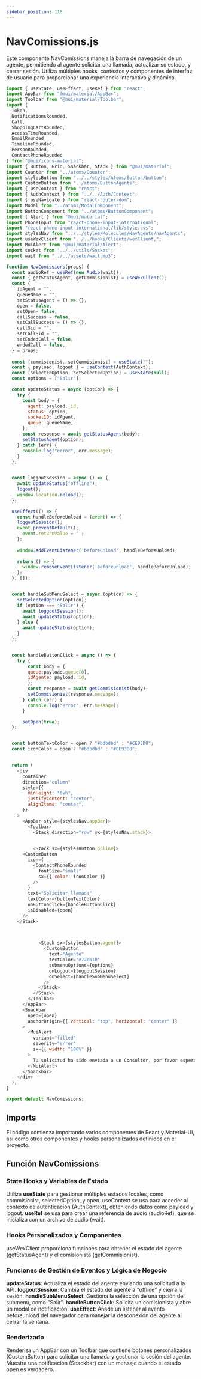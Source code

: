 ```yaml
---
sidebar_position: 118
---
```


# NavComissions.js

Este componente NavComissions maneja la barra de navegación de un agente, permitiendo al agente solicitar una llamada, actualizar su estado, y cerrar sesión. Utiliza múltiples hooks, contextos y componentes de interfaz de usuario para proporcionar una experiencia interactiva y dinámica.

```js
import { useState, useEffect, useRef } from "react";
import AppBar from "@mui/material/AppBar";
import Toolbar from "@mui/material/Toolbar";
import {
  Token,
  NotificationsRounded,
  Call,
  ShoppingCartRounded,
  AccessTimeRounded,
  EmailRounded,
  TimelineRounded,
  PersonRounded,
  ContactPhoneRounded
} from "@mui/icons-material";
import { Button, Grid, Snackbar, Stack } from "@mui/material";
import Counter from "../atoms/Counter";
import stylesButton from "../../styles/Atoms/Button/button";
import CustomButton from "../atoms/ButtonAgents";
import { useContext } from "react";
import { AuthContext } from "../../Auth/Context";
import { useNavigate } from "react-router-dom";
import Modal from "../atoms/ModalComponent";
import ButtonComponent from "../atoms/ButtonComponent";
import { Alert } from "@mui/material";
import PhoneInput from "react-phone-input-international";
import "react-phone-input-international/lib/style.css";
import stylesNav from "../../styles/Molecules/NavAgents/navAgents";
import useWexClient from "../../hooks/Clients/wexClient,";
import MuiAlert from "@mui/material/Alert";
import socket from "../../utils/Socket";
import wait from "../../assets/wait.mp3";

function NavComissions(props) {
  const audioRef = useRef(new Audio(wait));
  const { getStatusAgent, getCommisionist} = useWexClient();
  const {
    idAgent = "",
    queueName = "",
    setStatusAgent = () => {},
    open = false,
    setOpen= false,
    callSuccess = false,
    setCallSuccess = () => {},
    callSid = "",
    setCallSid = "",
    setEndedCall = false,
    endedCall = false,
  } = props;
 
  const [commisionist, setCommisionist] = useState("");
  const { payload, logout } = useContext(AuthContext);
  const [selectedOption, setSelectedOption] = useState(null);
  const options = ["Salir"];

  const updateStatus = async (option) => {
    try {
      const body = {
        agent: payload._id,
        status: option,
        socketID: idAgent,
        queue: queueName,
      };
      const response = await getStatusAgent(body);
      setStatusAgent(option);
    } catch (err) {
      console.log("error", err.message);
    }
  };


  const loggoutSession = async () => {
    await updateStatus("offline");
    logout();
    window.location.reload();
  };

  useEffect(() => {
    const handleBeforeUnload = (event) => {
    loggoutSession();
    event.preventDefault();
      event.returnValue = '';
    };
  
    window.addEventListener('beforeunload', handleBeforeUnload);
  
    return () => {
      window.removeEventListener('beforeunload', handleBeforeUnload);
    };
  }, []);


  const handleSubMenuSelect = async (option) => {
    setSelectedOption(option);
    if (option === "Salir") {
      await loggoutSession(); 
      await updateStatus(option); 
    } else {
      await updateStatus(option); 
    }
  };


  const handleButtonClick = async () => {
    try {
        const body = {
        queue:payload.queue[0],  
        idAgente: payload._id,
        };
        const response = await getCommisionist(body);
        setCommisionist(response.message);
      } catch (err) {
        console.log("error", err.message);
      }

      setOpen(true);
  };


  const buttonTextColor = open ? "#bdbdbd" : "#CE93D8";
  const iconColor = open ? "#bdbdbd" : "#CE93D8";


  return (
    <div
      container
      direction="column"
      style={{
        minHeight: "6vh",
        justifyContent: "center",
        alignItems: "center",
      }}
    >
      <AppBar style={stylesNav.appBar}>
        <Toolbar>
          <Stack direction="row" sx={stylesNav.stack}>
           

          <Stack sx={stylesButton.online}>
      <CustomButton
        icon={
          <ContactPhoneRounded
            fontSize="small"
            sx={{ color: iconColor }}
          />
        }
        text="Solicitar llamada"
        textColor={buttonTextColor} 
        onButtonClick={handleButtonClick}
        isDisabled={open} 
      />
    </Stack>

           

            <Stack sx={stylesButton.agent}>
              <CustomButton
                text="Agente"
                textColor="#72cb10"
                submenuOptions={options}
                onLogout={loggoutSession}
                onSelect={handleSubMenuSelect}
              />
            </Stack>
          </Stack>
        </Toolbar>
      </AppBar>
      <Snackbar
        open={open}
        anchorOrigin={{ vertical: "top", horizontal: "center" }}
      >
        <MuiAlert
          variant="filled"
          severity="error"
          sx={{ width: "100%" }}
        >
          Tu solicitud ha sido enviada a un Consultor, por favor espera su llamada.
        </MuiAlert>
      </Snackbar>
    </div>
  );
}

export default NavComissions;
```

## Imports

El código comienza importando varios componentes de React y Material-UI, así como otros componentes y hooks personalizados definidos en el proyecto.

## Función NavComissions

### State Hooks y Variables de Estado

Utiliza **useState** para gestionar múltiples estados locales, como commisionist, selectedOption, y open.
useContext se usa para acceder al contexto de autenticación (AuthContext), obteniendo datos como payload y logout.
**useRef** se usa para crear una referencia de audio (audioRef), que se inicializa con un archivo de audio (wait).

### Hooks Personalizados y Componentes

useWexClient proporciona funciones para obtener el estado del agente (getStatusAgent) y el comisionista (getCommisionist).

### Funciones de Gestión de Eventos y Lógica de Negocio

**updateStatus**: Actualiza el estado del agente enviando una solicitud a la API.
**loggoutSession**: Cambia el estado del agente a "offline" y cierra la sesión.
**handleSubMenuSelect**: Gestiona la selección de una opción del submenú, como "Salir".
**handleButtonClick**: Solicita un comisionista y abre un modal de notificación.
**useEffect**: Añade un listener al evento beforeunload del navegador para manejar la desconexión del agente al cerrar la ventana.

### Renderizado

Renderiza un AppBar con un Toolbar que contiene botones personalizados (CustomButton) para solicitar una llamada y gestionar la sesión del agente.
Muestra una notificación (Snackbar) con un mensaje cuando el estado open es verdadero.
